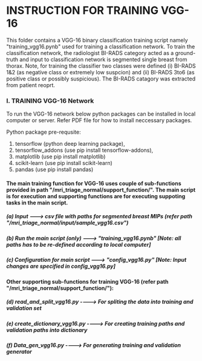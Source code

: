 # INSTRUCTION FOR TRAINING VGG-16

This folder contains a VGG-16 binary classification training script namely "training_vgg16.pynb" used for training a classification network. To train the classification network, the radiologist BI-RADS category acted as a ground-truth and input to classification network is segmented single breast from thorax. Note, for training the classifier two classes were defined (i) BI-RADS 1&2 (as negative class or extremely low suspcion) and (ii) BI-RADS 3to6 (as positive class or possibly suspicious). The BI-RADS catagory was extracted from patient reoprt.

### I. TRAINING VGG-16 Network

To run the VGG-16 network below python packages can be installed in local computer or server. Refer PDF file for how to install neccessary packages.

Python package pre-requsite:
1. tensorflow (python deep learning package), 
2. tensorflow_addons (use pip install tensorflow-addons), 
3. matplotlib (use pip install matplotlib)
4. scikit-learn (use pip install scikit-learn)
5. pandas (use pip install pandas)



#### The main training function for VGG-16 uses couple of sub-functions provided in path "/mri_triage_normal/support_function/". The main script is for execution and supporting functions are for executing suppoting tasks in the main script.


##### (a) Input                         ---> csv file with paths for segmented breast MIPs  (refer path "/mri_triage_normal/input/sample_vgg16.csv")

##### (b) Run the main script (only)    ---> "training_vgg16.pynb" [Note: all paths has to be re-defined according to local computer]

##### (c) Configuration for main script ---> "config_vgg16.py" [Note: Input changes are specified in config_vgg16.py]


#### Other supporting sub-functions for training VGG-16  (refer path "/mri_triage_normal/support_function/"):


##### (d) read_and_split_vgg16.py       ----> For spliting the data into training and validation set

##### (e) create_dictionary_vgg16.py    ----> For creating training paths and validation paths into dictionary

##### (f) Data_gen_vgg16.py             ----> For generating training and validation generator
